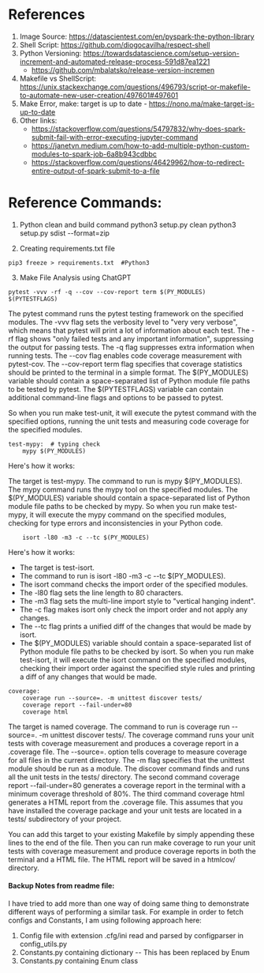 # References
1. Image Source: https://datascientest.com/en/pyspark-the-python-library
2. Shell Script: https://github.com/diogocavilha/respect-shell
3. Python Versioning: https://towardsdatascience.com/setup-version-increment-and-automated-release-process-591d87ea1221
    - https://github.com/mbalatsko/release-version-incremen
4. Makefile vs ShellScript: https://unix.stackexchange.com/questions/496793/script-or-makefile-to-automate-new-user-creation/497601#497601
5. Make Error, make: target is up to date - https://nono.ma/make-target-is-up-to-date
6. Other links: 
   - https://stackoverflow.com/questions/54797832/why-does-spark-submit-fail-with-error-executing-jupyter-command
   - https://janetvn.medium.com/how-to-add-multiple-python-custom-modules-to-spark-job-6a8b943cdbbc
   - https://stackoverflow.com/questions/46429962/how-to-redirect-entire-output-of-spark-submit-to-a-file



# Reference Commands: 

1. Python clean and build command
python3 setup.py clean
python3 setup.py sdist --format=zip


2. Creating requirements.txt file

```commandline
pip3 freeze > requirements.txt  #Python3
```

3. Make File Analysis using ChatGPT

```pytest -vvv -rf -q --cov --cov-report term $(PY_MODULES) $(PYTESTFLAGS)```

The pytest command runs the pytest testing framework on the specified modules.
The -vvv flag sets the verbosity level to "very very verbose", which means that pytest will print a lot of information about each test.
The -rf flag shows "only failed tests and any important information", suppressing the output for passing tests.
The -q flag suppresses extra information when running tests.
The --cov flag enables code coverage measurement with pytest-cov.
The --cov-report term flag specifies that coverage statistics should be printed to the terminal in a simple format.
The $(PY_MODULES) variable should contain a space-separated list of Python module file paths to be tested by pytest.
The $(PYTESTFLAGS) variable can contain additional command-line flags and options to be passed to pytest.

So when you run make test-unit, it will execute the pytest command with the specified options, running the unit tests and measuring code coverage for the specified modules.


```
test-mypy:  # typing check
	mypy $(PY_MODULES)
```
Here's how it works:

The target is test-mypy.
The command to run is mypy $(PY_MODULES).
The mypy command runs the mypy tool on the specified modules.
The $(PY_MODULES) variable should contain a space-separated list of Python module file paths to be checked by mypy.
So when you run make test-mypy, it will execute the mypy command on the specified modules, checking for type errors and inconsistencies in your Python code.


```test-isort:
	isort -l80 -m3 -c --tc $(PY_MODULES)
```

Here's how it works:

- The target is test-isort.
- The command to run is isort -l80 -m3 -c --tc $(PY_MODULES).
- The isort command checks the import order of the specified modules.
- The -l80 flag sets the line length to 80 characters.
- The -m3 flag sets the multi-line import style to "vertical hanging indent".
- The -c flag makes isort only check the import order and not apply any changes.
- The --tc flag prints a unified diff of the changes that would be made by isort.
- The $(PY_MODULES) variable should contain a space-separated list of Python module file paths to be checked by isort.
So when you run make test-isort, it will execute the isort command on the specified modules, checking their import order against the specified style rules and printing a diff of any changes that would be made.

```
coverage:
	coverage run --source=. -m unittest discover tests/
	coverage report --fail-under=80
	coverage html

```
The target is named coverage.
The command to run is coverage run --source=. -m unittest discover tests/.
The coverage command runs your unit tests with coverage measurement and produces a coverage report in a .coverage file.
The --source=. option tells coverage to measure coverage for all files in the current directory.
The -m flag specifies that the unittest module should be run as a module.
The discover command finds and runs all the unit tests in the tests/ directory.
The second command coverage report --fail-under=80 generates a coverage report in the terminal with a minimum coverage threshold of 80%.
The third command coverage html generates a HTML report from the .coverage file.
This assumes that you have installed the coverage package and your unit tests are located in a tests/ subdirectory of your project.

You can add this target to your existing Makefile by simply appending these lines to the end of the file. Then you can run make coverage to run your unit tests with coverage measurement and produce coverage reports in both the terminal and a HTML file. The HTML report will be saved in a htmlcov/ directory.


#### Backup Notes from readme file:
I have tried to add more than one way of doing same thing to demonstrate different ways of performing a similar task. 
For example in order to fetch configs and Constants, 
I am using following approach here:
1. Config file with extension .cfg/ini read and parsed by configparser in config_utils.py 
2. Constants.py containing dictionary --  This has been replaced by Enum 
3. Constants.py containing Enum class

